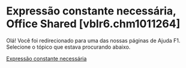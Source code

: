
# Expressão constante necessária, Office Shared [vblr6.chm1011264]

Olá! Você foi redirecionado para uma das nossas páginas de Ajuda F1. Selecione o tópico que estava procurando abaixo.

[Expressão constante necessária](http://msdn.microsoft.com/library/e0493fe4-8f50-c935-391f-0ffaca726b2b%28Office.15%29.aspx)
